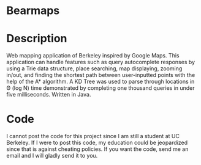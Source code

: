 # Bearmaps

# Description
Web mapping application of Berkeley inspired by Google Maps. This application can handle features such as query autocomplete responses by using a Trie data structure, place searching, map displaying, zooming in/out, and finding the shortest path between user-inputted points with the help of the A* algorithm. A KD Tree was used to parse through locations in Θ (log N) time demonstrated by completing one thousand queries in under five milliseconds. Written in Java.

# Code
I cannot post the code for this project since I am still a student at UC Berkeley. If I were to post this code, my education could be jeopardized since that is against cheating policies. If you want the code, send me an email and I will gladly send it to you.
